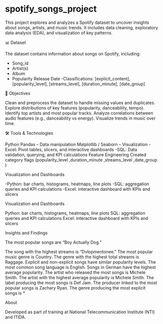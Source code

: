 # spotify_songs_project
This project explores and analyzes a Spotify dataset to uncover insights about songs, artists, and music trends.
It includes data cleaning, exploratory data analysis (EDA), and visualization of key patterns.

📊 Dataset

The dataset contains information about songs on Spotify, including:

* Song_id
* Artist(s)
* Album
* Popularity
Release Date -Classifications: [explicit_content], [popularity_level], [streams_level], [duration_minute], [date_group]

🎯 Objectives

Clean and preprocess the dataset to handle missing values and duplicates.
Explore distributions of key features (popularity, danceability, tempo).
Identify top artists and most popular tracks.
Analyze correlations between audio features (e.g., danceability vs energy).
Visualize trends in music over time.

🛠 Tools & Technologies

Python
Pandas – Data manipulation
Matplotlib / Seaborn – Visualization
-Excel: Pivot tables, slicers, and interactive dashboards -SQL: Data validation, querying, and KPI calculations
Feature Engineering
Created category flags (popularity_level ,duration_minute ,streams_level ,date_group )


Visualization and Dashboards

-Python: bar charts, histograms, heatmaps, line plots -SQL: aggregation queries and KPI calculations -Excel: interactive dashboard with KPIs and slicers


Visualization and Dashboards

Python: bar charts, histograms, heatmaps, line plots SQL: aggregation queries and KPI calculations Excel: interactive dashboard with KPIs and slicers


Insights and Findings

The most popular songs are “Boy Actually Dog.”

The song with the highest streams is “Dvlopmentonee.”
The most popular music genre is Country.
The genre with the highest total streams is Raggage.
Explicit and non-explicit songs have similar popularity levels.
The most common song language is English.
Songs in German have the highest average popularity.
The artist who released the most songs is Michele Smith.
The artist with the highest average popularity is Michele Smith.
The label producing the most songs is Def Jam.
The producer linked to the most popular songs is Zachary Ryan.
The genre producing the most explicit songs is *

About

Developed as part of training at National Telecommunication Institute (NTI) and ITIDA.
